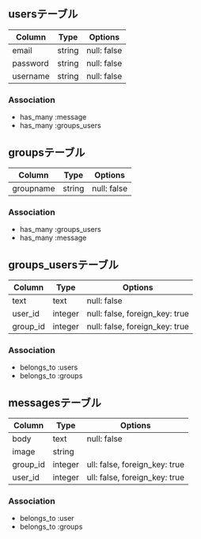 ## usersテーブル

|Column|Type|Options|
|------|----|-------|
|email|string|null: false|
|password|string|null: false|
|username|string|null: false|

### Association
- has_many :message
- has_many :groups_users



## groupsテーブル

|Column|Type|Options|
|------|----|-------|
|groupname|string|null: false|


### Association
- has_many :groups_users
- has_many :message



## groups_usersテーブル

|Column|Type|Options|
|------|----|-------|
|text|text|null: false|
|user_id|integer|null: false, foreign_key: true|
|group_id|integer|null: false, foreign_key: true|

### Association
- belongs_to :users
- belongs_to :groups



## messagesテーブル

|Column|Type|Options|
|------|----|-------|
|body|text|null: false|
|image|string||
|group_id|integer|ull: false, foreign_key: true|
|user_id|integer|ull: false, foreign_key: true|

### Association
- belongs_to :user
- belongs_to :groups















